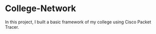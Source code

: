 # College-Network
In this project, I built a basic framework of my college using Cisco Packet Tracer.
